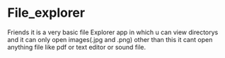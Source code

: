 # File_explorer

Friends it is a very basic file Explorer app in which u can view directorys and it can only open images(.jpg and .png)
other than this it cant open anything file like pdf or text editor or sound file.
